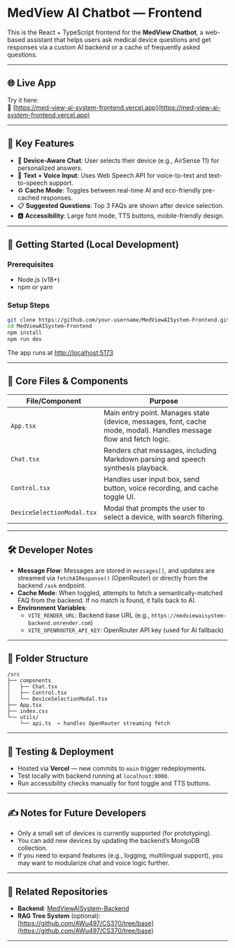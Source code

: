 # MedView AI Chatbot — Frontend

This is the React + TypeScript frontend for the **MedView Chatbot**, a web-based assistant that helps users ask medical device questions and get responses via a custom AI backend or a cache of frequently asked questions.

---

## 🌐 Live App

Try it here:  
🔗 [https://med-view-ai-system-frontend.vercel.app](https://med-view-ai-system-frontend.vercel.app)

---

## 🧠 Key Features

- 🔎 **Device-Aware Chat**: User selects their device (e.g., AirSense 11) for personalized answers.
- 🧵 **Text + Voice Input**: Uses Web Speech API for voice-to-text and text-to-speech support.
- ♻️ **Cache Mode**: Toggles between real-time AI and eco-friendly pre-cached responses.
- 📋 **Suggested Questions**: Top 3 FAQs are shown after device selection.
- 🅰️ **Accessibility**: Large font mode, TTS buttons, mobile-friendly design.

---

## 🏁 Getting Started (Local Development)

### Prerequisites

- Node.js (v18+)
- npm or yarn

### Setup Steps

```bash
git clone https://github.com/your-username/MedViewAISystem-Frontend.git
cd MedViewAISystem-Frontend
npm install
npm run dev
```

The app runs at [http://localhost:5173](http://localhost:5173)

---

## 🔧 Core Files & Components

| File/Component         | Purpose |
|------------------------|---------|
| `App.tsx`              | Main entry point. Manages state (device, messages, font, cache mode, modal). Handles message flow and fetch logic. |
| `Chat.tsx`             | Renders chat messages, including Markdown parsing and speech synthesis playback. |
| `Control.tsx`          | Handles user input box, send button, voice recording, and cache toggle UI. |
| `DeviceSelectionModal.tsx` | Modal that prompts the user to select a device, with search filtering. |

---

## 🛠️ Developer Notes

- **Message Flow**: Messages are stored in `messages[]`, and updates are streamed via `fetchAIResponse()` (OpenRouter) or directly from the backend `/ask` endpoint.
- **Cache Mode**: When toggled, attempts to fetch a semantically-matched FAQ from the backend. If no match is found, it falls back to AI.
- **Environment Variables**:
  - `VITE_RENDER_URL`: Backend base URL (e.g., `https://medviewaisystem-backend.onrender.com`)
  - `VITE_OPENROUTER_API_KEY`: OpenRouter API key (used for AI fallback)

---

## 📁 Folder Structure

```
/src
├── components
│   ├── Chat.tsx
│   ├── Control.tsx
│   └── DeviceSelectionModal.tsx
├── App.tsx
├── index.css
└── utils/
    └── api.ts  ← handles OpenRouter streaming fetch
```

---

## 🧪 Testing & Deployment

- Hosted via **Vercel** — new commits to `main` trigger redeployments.
- Test locally with backend running at `localhost:8000`.
- Run accessibility checks manually for font toggle and TTS buttons.

---

## ✍️ Notes for Future Developers

- Only a small set of devices is currently supported (for prototyping).
- You can add new devices by updating the backend’s MongoDB collection.
- If you need to expand features (e.g., logging, multilingual support), you may want to modularize chat and voice logic further.

---

## 🔗 Related Repositories

- **Backend**: [MedViewAISystem-Backend](https://github.com/your-username/MedViewAISystem-Backend)
- **RAG Tree System** (optional): [https://github.com/AWu497/CS370/tree/base](https://github.com/AWu497/CS370/tree/base)

---
